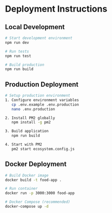 # Deployment Instructions
## Local Development
```bash
# Start development environment
npm run dev

# Run tests
npm run test

# Build production
npm run build
```

## Production Deployment
```bash
# Setup production environment
1. Configure environment variables
   cp .env.example .env.production
   nano .env.production

2. Install PM2 globally
   npm install -g pm2

3. Build application
   npm run build

4. Start with PM2
   pm2 start ecosystem.config.js
```

## Docker Deployment
```bash
# Build Docker image
docker build -t food-app .

# Run container
docker run -p 3000:3000 food-app

# Docker Compose (recommended)
docker-compose up -d
```